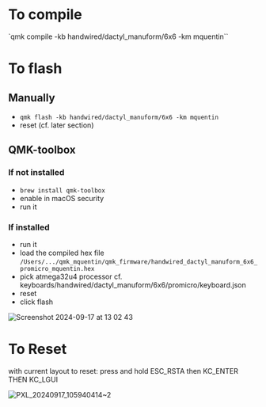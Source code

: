 # To compile

`qmk compile -kb handwired/dactyl_manuform/6x6 -km mquentin``

# To flash

## Manually 

- `qmk flash -kb handwired/dactyl_manuform/6x6 -km mquentin`
- reset (cf. later section)

## QMK-toolbox

### If not installed

- `brew install qmk-toolbox` 
- enable in macOS security
- run it


### If installed

- run it
- load the compiled hex file `/Users/.../qmk_mquentin/qmk_firmware/handwired_dactyl_manuform_6x6_promicro_mquentin.hex`
- pick atmega32u4 processor cf. keyboards/handwired/dactyl_manuform/6x6/promicro/keyboard.json
- reset
- click flash

![Screenshot 2024-09-17 at 13 02 43](https://github.com/user-attachments/assets/04d2a01a-2a45-474e-b7f4-aad5498d784f)


# To Reset

with current layout to reset: press and hold ESC_RSTA then KC_ENTER THEN KC_LGUI

![PXL_20240917_105940414~2](https://github.com/user-attachments/assets/96e63271-b1fd-4585-aab9-2037f34e923a)

